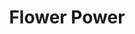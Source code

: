 ---
layout: gamepage
lang: "en"
title: "Flower Power"

game: "The Game"
game-description: "🌷 Play as the ant queen<br>
🌷 <b>Guide your ants<br>to safety</b><br>
🌷 Collect food to keep<br> your colony alive<br>
🌷 <b>Avoid the puddles</b><br>"

development: "The Development"
development-description: "🌼 <b>10 hours prototype</b><br>
🌼 Course assignment<br>
🌼 Thought process: <a href='https://miro.com/app/board/uXjVMfz0c60=/' target='_blank'>miro board</a><br>
🌼 Started from <b>two concepts</b><br>
🐜 <i>'You are the power source'</i><br>
🐜 <i>'Start with nothing'</i>"

cover_image: "/assets/FlowerPower/flowerpower_banner.png"
background_image: "/assets/FlowerPower/flowerpower_background.png"
background_color: "#615aed"

gallery:
  - "/assets/FlowerPower/1.jpg"

lang_links:
  it: "/it/projects/flowerpower.html"
  en: "/en/projects/flowerpower.html"

title-font: "/assets/FlowerPower/SundayBest.ttf"
text-font: "/assets/FlowerPower/GloriaHallelujah-Regular.ttf"
game-color: "#A6DD66"
title-color: "#F28DC4"
text-color: "#736E2C"
button1-color: "#FFB25C"
button2-color: "#F2E867"
text1-color: "#F2E867"
text2-color: "#FFB25C"

gamePage: "https://ary-and-navy.itch.io/flower-power"
download: "Download exe"
visitSite: "Open on Itch.io!"

gameName: "flowerpower"

img1: "/assets/FlowerPower/img1.png"
img2: "/assets/FlowerPower/img2.png"
img3: "/assets/FlowerPower/img3.gif"
img4: "/assets/FlowerPower/img4.png"
---